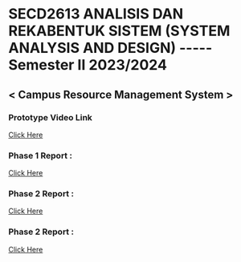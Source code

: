 # SECD2613 ANALISIS DAN REKABENTUK SISTEM (SYSTEM ANALYSIS AND DESIGN) ----- Semester II 2023/2024
## < Campus Resource Management System >

### Prototype Video Link
[Click Here](https://youtu.be/c-UCtWR59cA)
### Phase 1 Report :
[Click Here](https://github.com/leomxue/Group4_Project1_SAD_20232024/blob/main/Proposal.pdf) 
### Phase 2 Report :
[Click Here](https://github.com/leomxue/Group4_Project1_SAD_20232024/blob/main/SAD%20Phase%202.pdf)
### Phase 2 Report :
[Click Here](https://github.com/leomxue/Group4_Project1_SAD_20232024/blob/main/SAD%20Phase%203.pdf)

